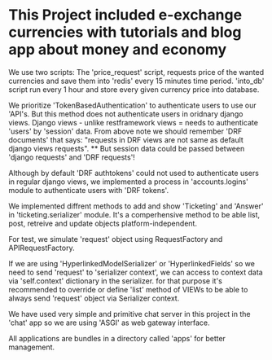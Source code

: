 # This Project included e-exchange currencies with tutorials and blog app about money and economy

We use two scripts: The 'price_request' script, requests price of the wanted currencies and
save them into 'redis' every 15 minutes time period. 'into_db' script run every 1 hour and
store every given currency price into database.

We prioritize 'TokenBasedAuthentication' to authenticate users to use our 'API's. But this method does not
authenticate users in oridnary django views. Django views - unlike restframework views = needs to authenticate
'users' by 'session' data.
From above note we should remember 'DRF documents' that says: "requests in DRF views are not same as default
django views requests".
** But session data could be passed between 'django requests' and 'DRF requests'!

Although by default 'DRF authtokens' could not used to authenticate users in regular django views, we implemented
a process in 'accounts.logins' module to authenticate users with 'DRF tokens'.

We implemented diffrent methods to add and show 'Ticketing' and 'Answer' in 'ticketing.serializer' module. It's a comperhensive method to be able list, post, retreive and update objects platform-independent.

For test, we simulate 'request' object using RequestFactory and APIRequestFactory.

If we are using 'HyperlinkedModelSerializer' or 'HyperlinkedFields' so we need to send 'request' to
'serializer context', we can access to context data via 'self.context' dictionary in the serializer.
for that purpose it's recommended to override or define 'list' method of VIEWs to be able to always
send 'request' object via Serializer context.

We have used very simple and primitive chat server in this project in the 'chat' app so we are using
'ASGI' as web gateway interface.

All applications are bundles in a directory called 'apps' for better management.
